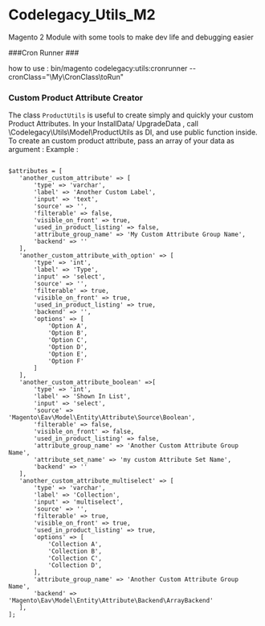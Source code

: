 # Codelegacy_Utils_M2
Magento 2 Module with some tools to make dev life and debugging easier

###Cron Runner ###

how to use :
bin/magento codelegacy:utils:cronrunner --cronClass="\My\CronClass\toRun"

### Custom Product Attribute Creator ###
The class `ProductUtils` is useful to create simply and quickly your custom Product Attributes.
In your InstallData/ UpgradeData , call \Codelegacy\Utils\Model\ProductUtils as DI,
and use public function inside. 
To create an custom product attribute, pass an array of your data as argument :
Example :
<pre><code>
$attributes = [
   'another_custom_attribute' => [
       'type' => 'varchar',
       'label' => 'Another Custom Label',
       'input' => 'text',
       'source' => '',
       'filterable' => false,
       'visible_on_front' => true,
       'used_in_product_listing' => false,
       'attribute_group_name' => 'My Custom Attribute Group Name',
       'backend' => ''
   ],
   'another_custom_attribute_with_option' => [
       'type' => 'int',
       'label' => 'Type',
       'input' => 'select',
       'source' => '',
       'filterable' => true,
       'visible_on_front' => true,
       'used_in_product_listing' => true,
       'backend' => '',
       'options' => [
           'Option A',
           'Option B',
           'Option C',
           'Option D',
           'Option E',
           'Option F'
       ]
   ],
   'another_custom_attribute_boolean' =>[
       'type' => 'int',
       'label' => 'Shown In List',
       'input' => 'select',
       'source' => 'Magento\Eav\Model\Entity\Attribute\Source\Boolean',
       'filterable' => false,
       'visible_on_front' => false,
       'used_in_product_listing' => false,
       'attribute_group_name' => 'Another Custom Attribute Group Name',
       'attribute_set_name' => 'my custom Attribute Set Name',
       'backend' => ''
   ],
   'another_custom_attribute_multiselect' => [
       'type' => 'varchar',
       'label' => 'Collection',
       'input' => 'multiselect',
       'source' => '',
       'filterable' => true,
       'visible_on_front' => true,
       'used_in_product_listing' => true,
       'options' => [
           'Collection A',
           'Collection B',
           'Collection C',
           'Collection D',
       ],
       'attribute_group_name' => 'Another Custom Attribute Group Name',
       'backend' => 'Magento\Eav\Model\Entity\Attribute\Backend\ArrayBackend'
   ],
];
</code></pre>

